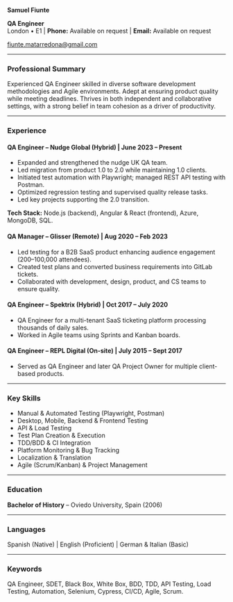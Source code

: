 
**Samuel Fiunte**

**QA Engineer**\
London • E1 | **Phone:** Available on request | **Email:** Available on request

<!-- Modal -->
<div id="contactModal" class="modal">
  <div class="modal-content">
    <span class="close">&times;</span>
    <form id="contact-form" onsubmit="sendRequest(event)">
      <label for="email">Your Email:</label>
      <input type="email" id="email" name="email" required>
      <button type="submit">Request Info</button>
    </form>
  </div>
</div>

<style>
  .modal {
    display: none;
    position: fixed;
    z-index: 1;
    left: 0;
    top: 0;
    width: 100%;
    height: 100%;
    overflow: auto;
    background-color: rgb(0,0,0);
    background-color: rgba(0,0,0,0.4);
  }
  .modal-content {
    background-color: #fefefe;
    margin: 15% auto;
    padding: 20px;
    border: 1px solid #888;
    width: 80%;
  }
  .close {
    color: #aaa;
    float: right;
    font-size: 28px;
    font-weight: bold;
  }
  .close:hover,
  .close:focus {
    color: black;
    text-decoration: none;
    cursor: pointer;
  }
</style>

<script type="text/javascript" src="https://cdn.emailjs.com/dist/email.min.js"></script>
<script type="text/javascript">
  (function() {
    emailjs.init("your_user_id");
  })();

  // Get the modal
  var modal = document.getElementById("contactModal");

  // Get the link that opens the modal
  var links = document.querySelectorAll('a[href="#contactModal"]');

  // Get the <span> element that closes the modal
  var span = document.getElementsByClassName("close")[0];

  // When the user clicks the link, open the modal
  links.forEach(link => {
    link.onclick = function(event) {
      event.preventDefault();
      modal.style.display = "block";
    }
  });

  // When the user clicks on <span> (x), close the modal
  span.onclick = function() {
    modal.style.display = "none";
  }

  // When the user clicks anywhere outside of the modal, close it
  window.onclick = function(event) {
    if (event.target == modal) {
      modal.style.display = "none";
    }
  }

  function sendRequest(event) {
    event.preventDefault();
    const email = document.getElementById('email').value;
    const templateParams = {
      to_email: email,
      message: 'Here are my contact details:\n\nPhone: [Your Phone Number]\nEmail: [Your Email Address]'
    };

    emailjs.send('your_service_id', 'your_template_id', templateParams)
      .then(function(response) {
        alert('Request sent successfully!');
        modal.style.display = "none";
      }, function(error) {
        alert('Failed to send request.');
      });
  }
</script>
[fiunte.matarredona@gmail.com](mailto\:fiunte.matarredona@gmail.com)

---

### **Professional Summary**

Experienced QA Engineer skilled in diverse software development methodologies and Agile environments. Adept at ensuring product quality while meeting deadlines. Thrives in both independent and collaborative settings, with a strong belief in team cohesion as a driver of productivity.

---

### **Experience**

#### **QA Engineer** – Nudge Global (Hybrid) | June 2023 – Present

- Expanded and strengthened the nudge UK QA team.
- Led migration from product 1.0 to 2.0 while maintaining 1.0 clients.
- Initiated test automation with Playwright; managed REST API testing with Postman.
- Optimized regression testing and supervised quality release tasks.
- Led key projects supporting the 2.0 transition.

**Tech Stack:** Node.js (backend), Angular & React (frontend), Azure, MongoDB, SQL.

#### **QA Manager** – Glisser (Remote) | Aug 2020 – Feb 2023

- Led testing for a B2B SaaS product enhancing audience engagement (200–100,000 attendees).
- Created test plans and converted business requirements into GitLab tickets.
- Collaborated with development, design, product, and CS teams to ensure quality.

#### **QA Engineer** – Spektrix (Hybrid) | Oct 2017 – July 2020

- QA Engineer for a multi-tenant SaaS ticketing platform processing thousands of daily sales.
- Worked in Agile teams using Sprints and Kanban boards.

#### **QA Engineer** – REPL Digital (On-site) | July 2015 – Sept 2017

- Served as QA Engineer and later QA Project Owner for multiple client-based products.

---

### **Key Skills**

- Manual & Automated Testing (Playwright, Postman)
- Desktop, Mobile, Backend & Frontend Testing
- API & Load Testing
- Test Plan Creation & Execution
- TDD/BDD & CI Integration
- Platform Monitoring & Bug Tracking
- Localization & Translation
- Agile (Scrum/Kanban) & Project Management

---

### **Education**

**Bachelor of History** – Oviedo University, Spain (2006)

---

### **Languages**

Spanish (Native) | English (Proficient) | German & Italian (Basic)

---

### **Keywords**

QA Engineer, SDET, Black Box, White Box, BDD, TDD, API Testing, Load Testing, Automation, Selenium, Cypress, CI/CD, Agile, Scrum.

